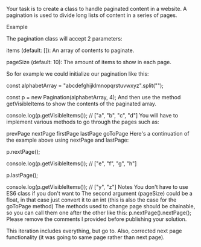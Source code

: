 Your task is to create a class to handle paginated content in a website. A pagination is used to divide long lists of content in a series of pages.

Example

The pagination class will accept 2 parameters:

items (default: []): An array of contents to paginate.

pageSize (default: 10): The amount of items to show in each page.

So for example we could initialize our pagination like this:

const alphabetArray = "abcdefghijklmnopqrstuvwxyz".split("");

const p = new Pagination(alphabetArray, 4);
And then use the method getVisibleItems to show the contents of the paginated array.

console.log(p.getVisibleItems()); // ["a", "b", "c", "d"]
You will have to implement various methods to go through the pages such as:

prevPage
nextPage
firstPage
lastPage
goToPage
Here's a continuation of the example above using nextPage and lastPage:

p.nextPage();

console.log(p.getVisibleItems());
// ["e", "f", "g", "h"]

p.lastPage();

console.log(p.getVisibleItems());
// ["y", "z"]
Notes
You don't have to use ES6 class if you don't want to
The second argument (pageSize) could be a float, in that case just convert it to an int (this is also the case for the goToPage method)
The methods used to change page should be chainable, so you can call them one after the other like this: p.nextPage().nextPage();
Please remove the comments I provided before publishing your solution.

This iteration includes everything, but go to.
Also, corrected next page functionality (it was going to same page rather than next page).